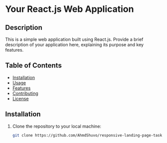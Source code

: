 # Your React.js Web Application

## Description

This is a simple web application built using React.js. Provide a brief description of your application here, explaining its purpose and key features.

## Table of Contents

- [Installation](#installation)
- [Usage](#usage)
- [Features](#features)
- [Contributing](#contributing)
- [License](#license)

## Installation

1. Clone the repository to your local machine:

   ```bash
   git clone https://github.com/AhmdShuvo/responsive-landing-page-task.git